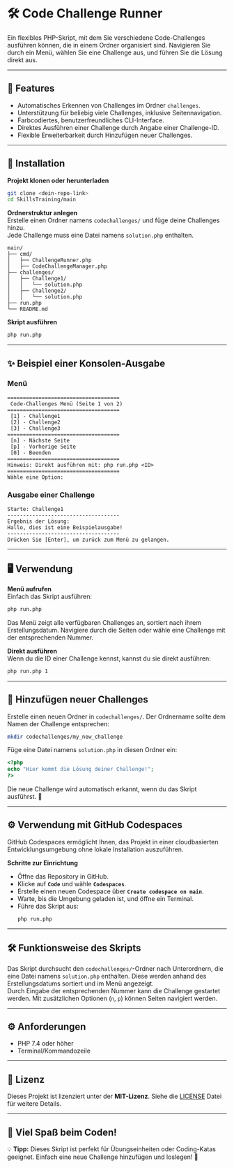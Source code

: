 # 🛠️ Code Challenge Runner

Ein flexibles PHP-Skript, mit dem Sie verschiedene Code-Challenges ausführen können, die in einem Ordner organisiert sind. Navigieren Sie durch ein Menü, wählen Sie eine Challenge aus, und führen Sie die Lösung direkt aus.

---

## 🚀 Features

- Automatisches Erkennen von Challenges im Ordner `challenges`.
- Unterstützung für beliebig viele Challenges, inklusive Seitennavigation.
- Farbcodiertes, benutzerfreundliches CLI-Interface.
- Direktes Ausführen einer Challenge durch Angabe einer Challenge-ID.
- Flexible Erweiterbarkeit durch Hinzufügen neuer Challenges.

---

## 🚀 Installation

**Projekt klonen oder herunterladen**  
```bash
git clone <dein-repo-link>
cd SkillsTraining/main
```

**Ordnerstruktur anlegen**  
Erstelle einen Ordner namens `codechallenges/` und füge deine Challenges hinzu.  
Jede Challenge muss eine Datei namens `solution.php` enthalten.

```plaintext
main/
├── cmd/
│   ├── ChallengeRunner.php
│   ├── CodeChallengeManager.php
├── challenges/
│   ├── Challenge1/
│   │   └── solution.php
│   ├── Challenge2/
│   │   └── solution.php
├── run.php
└── README.md
```

**Skript ausführen**  
```bash
php run.php
```

---

## ✨ Beispiel einer Konsolen-Ausgabe

### Menü
```plaintext
====================================
 Code-Challenges Menü (Seite 1 von 2)
====================================
 [1] - Challenge1
 [2] - Challenge2
 [3] - Challenge3
====================================
 [n] - Nächste Seite
 [p] - Vorherige Seite
 [0] - Beenden
====================================
Hinweis: Direkt ausführen mit: php run.php <ID>
====================================
Wähle eine Option:
```

### Ausgabe einer Challenge
```plaintext
Starte: Challenge1
------------------------------------
Ergebnis der Lösung:
Hallo, dies ist eine Beispielausgabe!
------------------------------------
Drücken Sie [Enter], um zurück zum Menü zu gelangen.
```

---

## 🖥️ Verwendung

**Menü aufrufen**  
Einfach das Skript ausführen:
```bash
php run.php
```
Das Menü zeigt alle verfügbaren Challenges an, sortiert nach ihrem Erstellungsdatum. Navigiere durch die Seiten oder wähle eine Challenge mit der entsprechenden Nummer.

**Direkt ausführen**  
Wenn du die ID einer Challenge kennst, kannst du sie direkt ausführen:
```bash
php run.php 1
```

---

## 📂 Hinzufügen neuer Challenges

Erstelle einen neuen Ordner in `codechallenges/`. Der Ordnername sollte dem Namen der Challenge entsprechen:
```bash
mkdir codechallenges/my_new_challenge
```

Füge eine Datei namens `solution.php` in diesen Ordner ein:
```php
<?php
echo "Hier kommt die Lösung deiner Challenge!";
?>
```

Die neue Challenge wird automatisch erkannt, wenn du das Skript ausführst. 🎉

---

## ⚙️ Verwendung mit GitHub Codespaces

GitHub Codespaces ermöglicht Ihnen, das Projekt in einer cloudbasierten Entwicklungsumgebung ohne lokale Installation auszuführen.

**Schritte zur Einrichtung**  
- Öffne das Repository in GitHub.
- Klicke auf **`Code`** und wähle **`Codespaces`**.
- Erstelle einen neuen Codespace über **`Create codespace on main`**.
- Warte, bis die Umgebung geladen ist, und öffne ein Terminal.
- Führe das Skript aus:
  ```bash
  php run.php
  ```

---

## 🛠️ Funktionsweise des Skripts

Das Skript durchsucht den `codechallenges/`-Ordner nach Unterordnern, die eine Datei namens `solution.php` enthalten. Diese werden anhand des Erstellungsdatums sortiert und im Menü angezeigt.  
Durch Eingabe der entsprechenden Nummer kann die Challenge gestartet werden. Mit zusätzlichen Optionen (`n`, `p`) können Seiten navigiert werden.

---

## ⚙️ Anforderungen

- PHP 7.4 oder höher
- Terminal/Kommandozeile

---

## 📜 Lizenz

Dieses Projekt ist lizenziert unter der **MIT-Lizenz**. Siehe die [LICENSE](./LICENSE) Datei für weitere Details.

---

## 🌟 Viel Spaß beim Coden!

💡 **Tipp:** Dieses Skript ist perfekt für Übungseinheiten oder Coding-Katas geeignet. Einfach eine neue Challenge hinzufügen und loslegen! 🎉